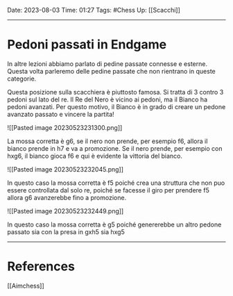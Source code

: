 Date: 2023-08-03
Time: 01:27
Tags: #Chess
Up: [[Scacchi]]

---
# Pedoni passati in Endgame


In altre lezioni abbiamo parlato di pedine passate connesse e esterne. Questa volta parleremo delle pedine passate che non rientrano in queste categorie.

Questa posizione sulla scacchiera è piuttosto famosa. Si tratta di 3 contro 3 pedoni sul lato del re. Il Re del Nero è vicino ai pedoni, ma il Bianco ha pedoni avanzati. Per questo motivo, il Bianco è in grado di creare un pedone avanzato passato e vincere la partita!

![[Pasted image 20230523231300.png]]

La mossa corretta è g6, se il nero non prende, per esempio f6, allora il bianco prende in h7 e va a promozione. Se il nero prende, per esempio con hxg6, il bianco gioca f6 e qui è evidente la vittoria del bianco.

![[Pasted image 20230523232045.png]]

In questo caso la mossa corretta è f5 poiché crea una struttura che non puo essere controllata dal solo re, poiché se facesse il giro per prendere f5 allora g6 avanzerebbe fino a promozione.

![[Pasted image 20230523232449.png]]

In questo caso la mossa corretta è g5 poiché genererebbe un altro pedone passato sia con la presa in gxh5 sia hxg5

---
# References

[[Aimchess]]